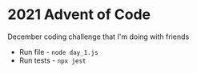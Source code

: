 # 2021 Advent of Code
December coding challenge that I'm doing with friends
- Run file - ```node day_1.js```
- Run tests - ```npx jest```